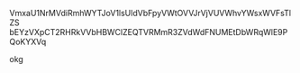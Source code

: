 VmxaU1NrMVdiRmhWYTJoV1lsUldVbFpyVWtOVVJrVjVUVWhvYWsxWVFsTlZS
bEYzVXpCT2RHRkVVbHBWClZEQTVRMmR3ZVdWdFNUMEtDbWRqWlE9PQoKYXVq

okg